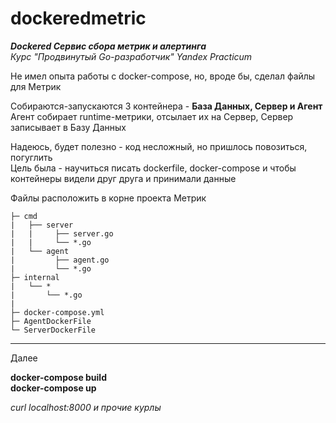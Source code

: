 # dockeredmetric
***Dockered Сервис сбора метрик и алертинга*** <br>
*Курс "Продвинутый Go-разработчик" Yandex Practicum*

Не имел опыта работы с docker-compose, но, вроде бы, сделал файлы для Метрик

Собираются-запускаются 3 контейнера - **База Данных, Сервер и Агент**<br>
Агент собирает runtime-метрики, отсылает их на Сервер, Сервер записывает в Базу Данных

Надеюсь, будет полезно - код несложный, но пришлось повозиться, погуглить<br>
Цель была - научиться писать dockerfile, docker-compose  и чтобы контейнеры видели друг друга и принимали данные

Файлы расположить в корне проекта Метрик

```Metric
├─ cmd
|   ├── server
|   |     ├── server.go
|   |     └── *.go
|   └── agent
|         ├── agent.go
|         └── *.go
├─ internal
|   └── *
|       └── *.go
|
├─ docker-compose.yml
├─ AgentDockerFile
└─ ServerDockerFile
```
<hr>
Далее

**docker-compose build**<br>
**docker-compose up**

*curl localhost:8000
и прочие курлы*
